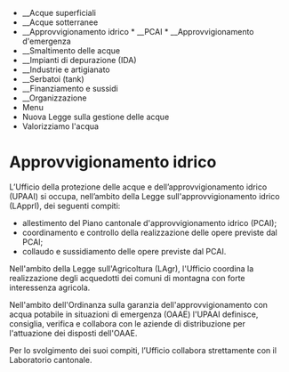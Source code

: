  * __Acque superficiali
  *  __Acque sotterranee
  *  __Approvvigionamento idrico
    *  __PCAI
    *  __Approvvigionamento d'emergenza
  *  __Smaltimento delle acque
  *  __Impianti di depurazione (IDA)
  *  __Industrie e artigianato
  *  __Serbatoi (tank)
  *  __Finanziamento e sussidi
  *  __Organizzazione
  * Menu
  * Nuova Legge sulla gestione delle acque
  * Valorizziamo l'acqua

#  Approvvigionamento idrico

L’Ufficio della protezione delle acque e dell’approvvigionamento idrico
(UPAAI) si occupa, nell’ambito della Legge sull'approvvigionamento idrico
(LApprI), dei seguenti compiti:

  * allestimento del Piano cantonale d'approvvigionamento idrico (PCAI);
  * coordinamento e controllo della realizzazione delle opere previste dal PCAI;
  * collaudo e sussidiamento delle opere previste dal PCAI.

Nell'ambito della Legge sull'Agricoltura (LAgr), l'Ufficio coordina la
realizzazione degli acquedotti dei comuni di montagna con forte interessenza
agricola.

Nell'ambito dell'Ordinanza sulla garanzia dell'approvvigionamento con acqua
potabile in situazioni di emergenza (OAAE) l'UPAAI definisce, consiglia,
verifica e collabora con le aziende di distribuzione per l'attuazione dei
disposti dell'OAAE.

Per lo svolgimento dei suoi compiti, l’Ufficio collabora strettamente con il
Laboratorio cantonale.

